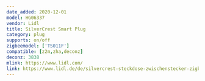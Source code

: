 ```yaml
---
date_added: 2020-12-01
model: HG06337
vendor: Lidl
title: SilverCrest Smart Plug
category: plug
supports: on/off
zigbeemodel: ['TS011F']
compatible: [z2m,zha,deconz]
deconz: 3838
mlink: https://www.lidl.com/
link: https://www.lidl.de/de/silvercrest-steckdose-zwischenstecker-zigbee-smart-home/p355168
---
```

